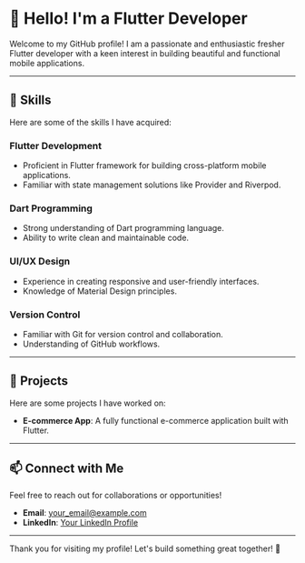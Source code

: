 # 👋 Hello! I'm a Flutter Developer

Welcome to my GitHub profile! I am a passionate and enthusiastic fresher Flutter developer with a keen interest in building beautiful and functional mobile applications.

---

## 🚀 Skills

Here are some of the skills I have acquired:

### Flutter Development
- Proficient in Flutter framework for building cross-platform mobile applications.
- Familiar with state management solutions like Provider and Riverpod.

### Dart Programming
- Strong understanding of Dart programming language.
- Ability to write clean and maintainable code.

### UI/UX Design
- Experience in creating responsive and user-friendly interfaces.
- Knowledge of Material Design principles.

### Version Control
- Familiar with Git for version control and collaboration.
- Understanding of GitHub workflows.

---

## 🌟 Projects

Here are some projects I have worked on:

- **E-commerce App**: A fully functional e-commerce application built with Flutter. 

---

## 📫 Connect with Me

Feel free to reach out for collaborations or opportunities!

- **Email**: [your_email@example.com](mailto:ravishankarprashan76@gmail.com)
- **LinkedIn**: [Your LinkedIn Profile](https://www.linkedin.com/in/ravi-shankar-pradhan)

---

Thank you for visiting my profile! Let's build something great together! 🎉
